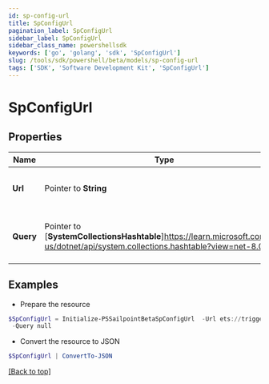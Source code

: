 ```yaml
---
id: sp-config-url
title: SpConfigUrl
pagination_label: SpConfigUrl
sidebar_label: SpConfigUrl
sidebar_class_name: powershellsdk
keywords: ['go', 'golang', 'sdk', 'SpConfigUrl'] 
slug: /tools/sdk/powershell/beta/models/sp-config-url
tags: ['SDK', 'Software Development Kit', 'SpConfigUrl']
---
```



# SpConfigUrl

## Properties

Name | Type | Description | Notes
------------ | ------------- | ------------- | -------------
**Url** |  Pointer to **String** | URL for the target object endpoint. | [optional] 
**Query** |  Pointer to [**SystemCollectionsHashtable**]https://learn.microsoft.com/en-us/dotnet/api/system.collections.hashtable?view=net-8.0 | Any query parameters that are needed for the URL. | [optional] 

## Examples

- Prepare the resource
```powershell
$SpConfigUrl = Initialize-PSSailpointBetaSpConfigUrl  -Url ets://trigger-subscriptions/$id `
 -Query null
```

- Convert the resource to JSON
```powershell
$SpConfigUrl | ConvertTo-JSON
```


[[Back to top]](#) 

